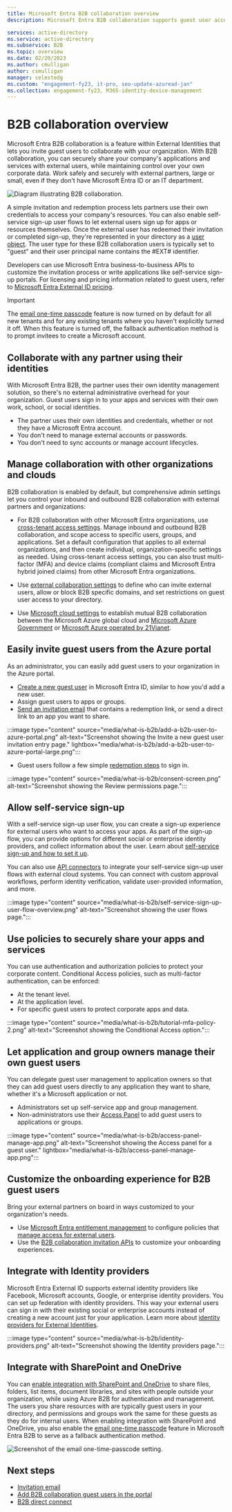 ```yaml
---
title: Microsoft Entra B2B collaboration overview
description: Microsoft Entra B2B collaboration supports guest user access so you can securely share resources and collaborate with external partners.

services: active-directory
ms.service: active-directory
ms.subservice: B2B
ms.topic: overview
ms.date: 02/20/2023
ms.author: cmulligan
author: csmulligan
manager: celestedg
ms.custom: "engagement-fy23, it-pro, seo-update-azuread-jan"
ms.collection: engagement-fy23, M365-identity-device-management
---
```


# B2B collaboration overview

Microsoft Entra B2B collaboration is a feature within External Identities that lets you invite guest users to collaborate with your organization. With B2B collaboration, you can securely share your company's applications and services with external users, while maintaining control over your own corporate data. Work safely and securely with external partners, large or small, even if they don't have Microsoft Entra ID or an IT department.

![Diagram illustrating B2B collaboration.](media/what-is-b2b/b2b-collaboration-overview.png)

A simple invitation and redemption process lets partners use their own credentials to access your company's resources. You can also enable self-service sign-up user flows to let external users sign up for apps or resources themselves. Once the external user has redeemed their invitation or completed sign-up, they're represented in your directory as a [user object](user-properties.md). The user type for these B2B collaboration users is typically set to "guest" and their user principal name contains the #EXT# identifier.

Developers can use Microsoft Entra business-to-business APIs to customize the invitation process or write applications like self-service sign-up portals. For licensing and pricing information related to guest users, refer to [Microsoft Entra External ID pricing](https://azure.microsoft.com/pricing/details/active-directory/external-identities/).

> [!IMPORTANT]
> The [email one-time passcode](one-time-passcode.md) feature is now turned on by default for all new tenants and for any existing tenants where you haven't explicitly turned it off. When this feature is turned off, the fallback authentication method is to prompt invitees to create a Microsoft account.

## Collaborate with any partner using their identities

With Microsoft Entra B2B, the partner uses their own identity management solution, so there's no external administrative overhead for your organization. Guest users sign in to your apps and services with their own work, school, or social identities.

- The partner uses their own identities and credentials, whether or not they have a Microsoft Entra account.
- You don't need to manage external accounts or passwords.
- You don't need to sync accounts or manage account lifecycles.

## Manage collaboration with other organizations and clouds

B2B collaboration is enabled by default, but comprehensive admin settings let you control your inbound and outbound B2B collaboration with external partners and organizations:

- For B2B collaboration with other Microsoft Entra organizations, use [cross-tenant access settings](cross-tenant-access-overview.md). Manage inbound and outbound B2B collaboration, and scope access to specific users, groups, and applications. Set a default configuration that applies to all external organizations, and then create individual, organization-specific settings as needed. Using cross-tenant access settings, you can also trust multi-factor (MFA) and device claims (compliant claims and Microsoft Entra hybrid joined claims) from other Microsoft Entra organizations.

- Use [external collaboration settings](external-collaboration-settings-configure.md) to define who can invite external users, allow or block B2B specific domains, and set restrictions on guest user access to your directory.

- Use [Microsoft cloud settings](cross-cloud-settings.md) to establish mutual B2B collaboration between the Microsoft Azure global cloud and [Microsoft Azure Government](../../azure-government/index.yml) or [Microsoft Azure operated by 21Vianet](/azure/china).

## Easily invite guest users from the Azure portal

As an administrator, you can easily add guest users to your organization in the Azure portal.

- [Create a new guest user](b2b-quickstart-add-guest-users-portal.md) in Microsoft Entra ID, similar to how you'd add a new user.
- Assign guest users to apps or groups.
- [Send an invitation email](invitation-email-elements.md) that contains a redemption link, or send a direct link to an app you want to share.

:::image type="content" source="media/what-is-b2b/add-a-b2b-user-to-azure-portal.png" alt-text="Screenshot showing the Invite a new guest user invitation entry page." lightbox="media/what-is-b2b/add-a-b2b-user-to-azure-portal-large.png":::

- Guest users follow a few simple [redemption steps](redemption-experience.md) to sign in.

:::image type="content" source="media/what-is-b2b/consent-screen.png" alt-text="Screenshot showing the Review permissions page.":::

## Allow self-service sign-up

With a self-service sign-up user flow, you can create a sign-up experience for external users who want to access your apps. As part of the sign-up flow, you can provide options for different social or enterprise identity providers, and collect information about the user. Learn about [self-service sign-up and how to set it up](self-service-sign-up-overview.md).

You can also use [API connectors](api-connectors-overview.md) to integrate your self-service sign-up user flows with external cloud systems. You can connect with custom approval workflows, perform identity verification, validate user-provided information, and more.

:::image type="content" source="media/what-is-b2b/self-service-sign-up-user-flow-overview.png" alt-text="Screenshot showing the user flows page.":::

## Use policies to securely share your apps and services

You can use authentication and authorization policies to protect your corporate content. Conditional Access policies, such as multi-factor authentication, can be enforced:

- At the tenant level.
- At the application level.
- For specific guest users to protect corporate apps and data.

:::image type="content" source="media/what-is-b2b/tutorial-mfa-policy-2.png" alt-text="Screenshot showing the Conditional Access option.":::

## Let application and group owners manage their own guest users

You can delegate guest user management to application owners so that they can add guest users directly to any application they want to share, whether it's a Microsoft application or not.

- Administrators set up self-service app and group management.
- Non-administrators use their [Access Panel](https://myapps.microsoft.com) to add guest users to applications or groups.

:::image type="content" source="media/what-is-b2b/access-panel-manage-app.png" alt-text="Screenshot showing the Access panel for a guest user."  lightbox="media/what-is-b2b/access-panel-manage-app.png":::

## Customize the onboarding experience for B2B guest users

Bring your external partners on board in ways customized to your organization's needs.

- Use [Microsoft Entra entitlement management](../governance/entitlement-management-overview.md) to configure policies that [manage access for external users](../governance/entitlement-management-external-users.md#how-access-works-for-external-users).
- Use the [B2B collaboration invitation APIs](/graph/api/resources/invitation) to customize your onboarding experiences.

## Integrate with Identity providers

Microsoft Entra External ID supports external identity providers like Facebook, Microsoft accounts, Google, or enterprise identity providers. You can set up federation with identity providers. This way your external users can sign in with their existing social or enterprise accounts instead of creating a new account just for your application. Learn more about [identity providers for External Identities](identity-providers.md).

:::image type="content" source="media/what-is-b2b/identity-providers.png" alt-text="Screenshot showing the Identity providers page.":::

## Integrate with SharePoint and OneDrive

You can [enable integration with SharePoint and OneDrive](/sharepoint/sharepoint-azureb2b-integration) to share files, folders, list items, document libraries, and sites with people outside your organization, while using Azure B2B for authentication and management. The users you share resources with are typically guest users in your directory, and permissions and groups work the same for these guests as they do for internal users. When enabling integration with SharePoint and OneDrive, you also enable the [email one-time passcode](one-time-passcode.md) feature in Microsoft Entra B2B to serve as a fallback authentication method.

![Screenshot of the email one-time-passcode setting.](media/what-is-b2b/enable-email-otp-options.png)

## Next steps

- [Invitation email](invitation-email-elements.md)
- [Add B2B collaboration guest users in the portal](add-users-administrator.md)
- [B2B direct connect](b2b-direct-connect-overview.md)
